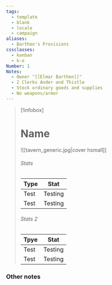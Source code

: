 ```yaml
---
tags:
  - template
  - blank
  - locale
  - campaign
aliases:
  - Barthen's Provisions
cssclasses:
  - kanban
  - k-o
Number: 1
Notes:
  - Owner "[[Elmar Barthen]]"
  - 2 Clerks Ander and Thistle
  - Stock ordinary goods and supplies
  - No weapons/armor
---
```


>[!infobox]
> # Name
> ![[tavern_generic.jpg|cover hsmall]]
> ###### Stats
> | Type | Stat |
> | ---- | ---- |
> | Test | Testing |
> | Test | Testing |
>  
> ###### Stats 2
> | Tpye | Stat |
> | ---- | ---- |
> | Test | Testing |
> | Test | Testing | 



### Other notes